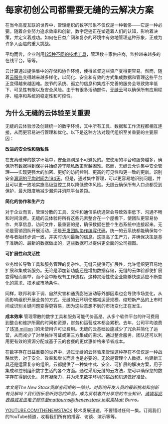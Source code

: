 # 每家初创公司都需要无缝的云解决方案

在当今高度互联的世界中，管理组织的数字形象不仅仅是一种奢侈——它是一种必要。随着企业努力追求效率和创新，数字足迹正在塑造着人们的认知，影响着决策，并定义着成功。如何在日益广阔和复杂的环境中有效地管理这种形象，正成为许多人面临的重大挑战。

平均而言，企业利用[125种不同的技术工具](https://www.informationweek.com/software-services/it-budgets-2024-reevaluating-tech-stacks)，管理数十家供应商，监控越来越多的在线平台，等等。

云计算通过提供集中的存储和协作环境，使得监督这些资产变得更容易。然而，随着[云服务](https://thenewstack.io/cloud-services/)变得越来越多样化，以简化、安全和有效的方式集成数据和管理这些平台正变得越来越困难。脱节的系统、孤立的信息和集成不完善的服务会导致效率低下、可见性有限以及安全风险。由于有很多活动部件，[无缝云](https://thenewstack.io/forget-all-cloud-or-all-on-prem-embrace-hybrid-for-agility-and-cost-savings/)可以确保所有应用程序、程序和系统的稳定性和可控性。

## 为什么无缝的云体验至关重要

无缝的云体验涉及创建统一的数字环境，其中所有工具、数据和工作流程都相互连接，从而更容易进行管理和优化。以下是这种方法对现代组织至关重要的主要原因：

**改进的安全性和隐私性**

在支离破碎的数字环境中，安全漏洞是不可避免的。您使用的平台和服务越多，确保所有[数据得到保护](https://thenewstack.io/kubernetes-advances-cloud-native-data-protection-share-feedback/)并始终遵守隐私政策就越困难。然而，无缝云允许集中安全管理——实现更强大的加密、更好的访问控制、更高的可见性和更一致的更新。识别安全[漏洞的平均时间为194天](https://www.ibm.com/reports/data-breach)。但是，通过集中管理，可以更容易地识别问题，并且可以更一致地实施高级监控工具以降低整体风险。无缝云确保所有入口点都受到保护，最大限度地减少漏洞并消除平台差距。

**简化的协作和生产力**

对于企业而言，管理分散的工具、文件和通信系统通常会导致效率低下、沟通不畅和时间浪费。无缝的云体验将所有这些元素整合在一个屋檐下，使团队更容易协作、共享信息、访问文件，最重要的是，确保数据在整个生态系统中连接起来。无论是营销团队开展活动，还是[开发团队协作编写代码](https://thenewstack.io/augment-ai-code-assistant-targets-large-development-teams/)，统一的云系统都能确保每个参与者始终步调一致，并实时访问最新的信息。这提高了生产力，并确保决策是基于准确的、最新的数据做出的，这些数据可以提供更全面的公司视图。

**可扩展性和灵活性**

业务增长导致工具和服务管理的复杂性。无缝云提供可扩展性，允许组织更容易地扩展和集成新服务。无论是添加新功能还是增加数据存储，无缝的云体验都使扩展变得轻而易举，而不会中断现有工作流程。这种灵活性使企业能够快速适应不断变化的需求、技术或市场条件。

同样，联邦利率下调、自然灾害和通货膨胀波动等外部因素也会导致市场变化，从而影响组织开展业务的方式。无缝的云环境使缩减运营规模、缩短新产品的上市时间或识别关键问题变得更容易，因为这些意想不到的市场变化正在发生。

**成本效率**
管理零散的数字工具和服务可能代价高昂。从多个软件平台的许可费用到整合和维护所需的时间和资源，财务和运营成本都会累积。去年，公司平均浪费了[[$18 million](https://www.cfodive.com/news/saas-license-wastage-ranked-as-top-it-spend-challenge/708580/) ]的未使用许可证费用。无缝的云基础设施减少了冗余并简化了运营，从而减少了对单独许可证或第三方集成的需求。通过整合服务，团队还可以利用更有效的资源分配或基于云的套餐的更优惠价格来节省成本。

在数字存在日益重要的世界中，通过无缝的云体验来管理这种存在不仅仅是一种战略优势，对于安全、效率和增长而言也是必要的。无论是管理个人数据、构建新工具还是运营复杂的组织，云都提供了一种集中式、安全、可扩展的解决方案，用于集成和控制组织数字生活的各个方面。通过采用无缝的云方法，您可以确保您的数字存在得到优化、具有凝聚力，并为未来数字环境的挑战和机遇做好准备。

*本文是The New Stack贡献者网络的一部分。对影响开发人员的最新挑战和创新有见解吗？我们很乐意听到您的声音。成为贡献者并分享您的专业知识，请填写此表格或发送电子邮件至mattburns@thenewstack.io联系Matt Burns。*

[YOUTUBE.COM/THENEWSTACK](https://youtube.com/thenewstack?sub_confirmation=1)
技术发展迅速，不要错过任何一集。订阅我们的YouTube频道，收看我们所有的播客、访谈、演示等等。